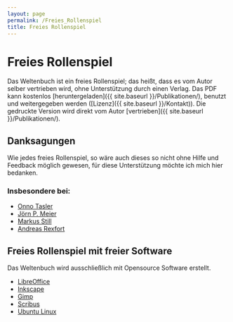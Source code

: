 ```yaml
---
layout: page
permalink: /Freies_Rollenspiel
title: Freies Rollenspiel
---
```


# Freies Rollenspiel

Das Weltenbuch ist ein freies Rollenspiel; das heißt, dass es vom Autor selber vertrieben wird, ohne Unterstützung durch einen Verlag. Das PDF kann kostenlos [heruntergeladen]({{ site.baseurl }}/Publikationen/), benutzt und weitergegeben werden ([Lizenz]({{ site.baseurl }}/Kontakt)). Die gedruckte Version wird direkt vom Autor [vertrieben]({{ site.baseurl }}/Publikationen/).

## Danksagungen

Wie jedes freies Rollenspiel, so wäre auch dieses so nicht ohne Hilfe und Feedback möglich gewesen, für diese Unterstützung möchte ich mich hier bedanken.

### Insbesondere bei:

- [Onno Tasler](http://belchion.rsp-blogs.de/)
- [Jörn P. Meier](http://www.ionflux.de)
- [Markus Still](http://www.flyinggames.de)
- [Andreas Rexfort](http://www.strangeminds.de)

## Freies Rollenspiel mit freier Software

Das Weltenbuch wird ausschließlich mit Opensource Software erstellt.

- [LibreOffice](http://www.libreoffice.org)
- [Inkscape](http://www.inkscape.org)
- [Gimp](http://www.gimp.org)
- [Scribus](http://www.scribus.net)
- [Ubuntu Linux](http://www.ubuntu-linux.org)
